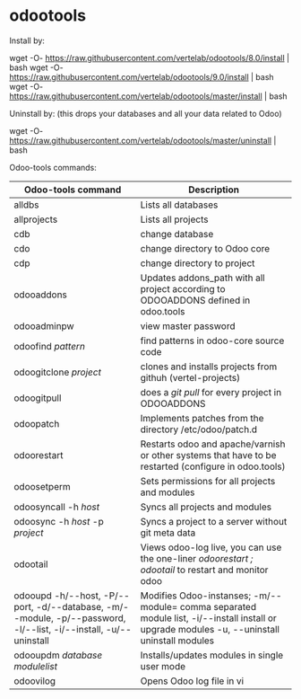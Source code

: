 # odootools


Install by:


wget -O- https://raw.githubusercontent.com/vertelab/odootools/8.0/install | bash
wget -O- https://raw.githubusercontent.com/vertelab/odootools/9.0/install | bash
wget -O- https://raw.githubusercontent.com/vertelab/odootools/master/install | bash

Uninstall by: (this drops your databases and all your data related to Odoo)

wget -O- https://raw.githubusercontent.com/vertelab/odootools/master/uninstall | bash


Odoo-tools commands:

Odoo-tools command |Description
--- | --- 
 alldbs                    | Lists all databases             
 allprojects               | Lists all projects              
 cdb                       | change database                 
 cdo                       | change directory to Odoo core   
 cdp                       | change directory to project     
 odooaddons                | Updates addons_path with all project according to ODOOADDONS defined in odoo.tools
 odooadminpw               | view master password            
 odoofind *pattern*        | find patterns in odoo-core source code                     
 odoogitclone *project*    | clones and installs projects from githuh (vertel-projects)   
 odoogitpull    | does a *git pull* for every project in ODOOADDONS   
 odoopatch                 | Implements patches from the directory /etc/odoo/patch.d        
 odoorestart               | Restarts odoo and apache/varnish or other systems that have to be restarted (configure in odoo.tools)
 odoosetperm               | Sets permissions for all projects and modules
 odoosyncall -h *host*     | Syncs all projects and modules
 odoosync -h *host* -p *project* | Syncs a project to a server without git meta data           
 odootail                  | Views odoo-log live, you can use the one-liner *odoorestart ; odootail* to restart and monitor odoo
odooupd -h/--host, -P/--port, -d/--database, -m/--module, -p/--password, -l/--list, -i/--install, -u/--uninstall | Modifies Odoo-instanses; -m/--module=	comma separated  module list, -i/--install	install or upgrade modules  -u, --uninstall	uninstall modules
odooupdm *database* *modulelist*      | Installs/updates modules in single user mode                
 odoovilog                 | Opens Odoo log file in vi       
 
